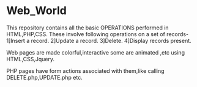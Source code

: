 # Web_World
This repository contains all the basic OPERATIONS performed in HTML,PHP,CSS.
These involve following operations on a set of records-
1]Insert a record.
2]Update a record.
3]Delete.
4]Display records present.

Web pages are made colorful,interactive some are animated ,etc using HTML,CSS,Jquery.

PHP pages have form actions associated with them,like calling DELETE.php,UPDATE.php etc.
